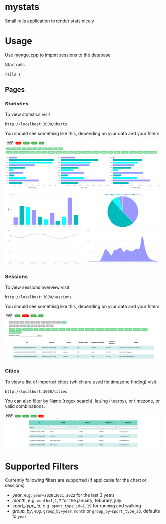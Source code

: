 # mystats
Small rails application to render stats nicely

# Usage

Use [mongo_cpp](https://github.com/TheWudu/mongo_cpp/) to import sessions to the database.

Start rails 

```
rails s
```

## Pages

### Statistics

To view statistics visit

```
http://localhost:3000/charts
```

You should see something like this, depending on your data and your filters:

![stats01](./doc/20220627_stats01.png)
![stats02](./doc/20220627_stats02.png)

### Sessions

To view sessions overview visit

```
http://localhost:3000/sessions
```

You should see something like this, depending on your data and your filters:

![sessions01](./doc/20220627_sessions01.png)


### Cities

To view a list of imported cities (which are used for timezone finding) visit

```
http://localhost:3000/cities
```

You can also filter by Name (regex search), lat/lng (nearby), or timezone, or valid
combinations.

![cities01](./doc/20220627_cities.png)

# Supported Filters

Currently following filters are supported (if applicable for the chart or sessions)

* *year*, e.g. `year=2020,2021,2022` for the last 3 years
* *month*, e.g. `month=1,2,7` for the january, feburary, july
* *sport_type_id*, e.g. `sport_type_id=1,19` for running and walking
* *group_by*, e.g. `group_by=year,month` or `group_by=sport_type_id`, defaults to `year`
